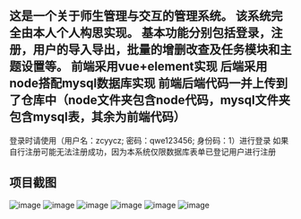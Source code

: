 这是一个关于师生管理与交互的管理系统。
该系统完全由本人个人构思实现。
基本功能分别包括登录，注册，用户的导入导出，批量的增删改查及任务模块和主题设置等。
前端采用vue+element实现
后端采用node搭配mysql数据库实现
前端后端代码一并上传到了仓库中（node文件夹包含node代码，mysql文件夹包含mysql表，其余为前端代码）
------------
登录时请使用（用户名：zcyycz; 密码：qwe123456; 身份码：1）进行登录
如果自行注册可能无法注册成功，因为本系统仅限数据库表单已登记用户进行注册

项目截图
-----------

![image](https://github.com/zcyyczzcyycz/myAdmin/blob/master/screenshot/1.png)
![image](https://github.com/zcyyczzcyycz/myAdmin/blob/master/screenshot/2.png)
![image](https://github.com/zcyyczzcyycz/myAdmin/blob/master/screenshot/3.png)
![image](https://github.com/zcyyczzcyycz/myAdmin/blob/master/screenshot/4.png)
![image](https://github.com/zcyyczzcyycz/myAdmin/blob/master/screenshot/5.png)
![image](https://github.com/zcyyczzcyycz/myAdmin/blob/master/screenshot/6.png)
